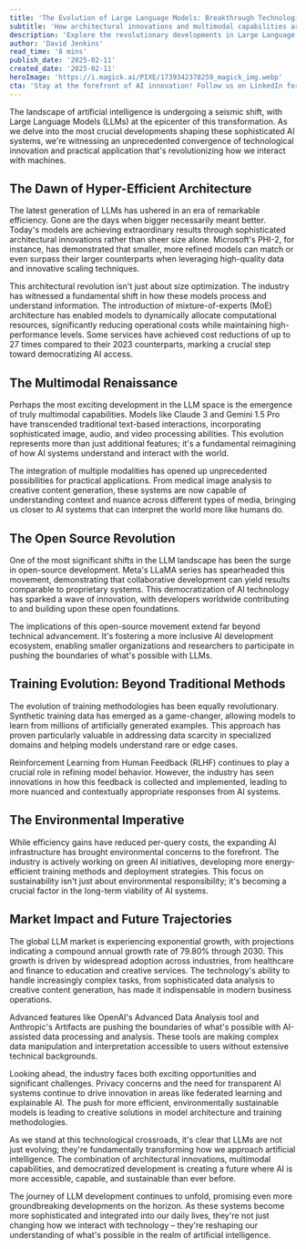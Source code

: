 ```yaml
---
title: 'The Evolution of Large Language Models: Breakthrough Technologies Reshaping AI''s Future'
subtitle: 'How architectural innovations and multimodal capabilities are transforming artificial intelligence'
description: 'Explore the revolutionary developments in Large Language Models (LLMs) as they reshape the AI landscape through architectural innovations, multimodal capabilities, and open-source collaboration. From efficiency breakthroughs to environmental considerations, discover how these advanced AI systems are transforming technology and society.'
author: 'David Jenkins'
read_time: '8 mins'
publish_date: '2025-02-11'
created_date: '2025-02-11'
heroImage: 'https://i.magick.ai/PIXE/1739342378259_magick_img.webp'
cta: 'Stay at the forefront of AI innovation! Follow us on LinkedIn for daily updates on the latest developments in Large Language Models and artificial intelligence.'
---
```


The landscape of artificial intelligence is undergoing a seismic shift, with Large Language Models (LLMs) at the epicenter of this transformation. As we delve into the most crucial developments shaping these sophisticated AI systems, we're witnessing an unprecedented convergence of technological innovation and practical application that's revolutionizing how we interact with machines.

## The Dawn of Hyper-Efficient Architecture

The latest generation of LLMs has ushered in an era of remarkable efficiency. Gone are the days when bigger necessarily meant better. Today's models are achieving extraordinary results through sophisticated architectural innovations rather than sheer size alone. Microsoft's PHI-2, for instance, has demonstrated that smaller, more refined models can match or even surpass their larger counterparts when leveraging high-quality data and innovative scaling techniques.

This architectural revolution isn't just about size optimization. The industry has witnessed a fundamental shift in how these models process and understand information. The introduction of mixture-of-experts (MoE) architecture has enabled models to dynamically allocate computational resources, significantly reducing operational costs while maintaining high-performance levels. Some services have achieved cost reductions of up to 27 times compared to their 2023 counterparts, marking a crucial step toward democratizing AI access.

## The Multimodal Renaissance

Perhaps the most exciting development in the LLM space is the emergence of truly multimodal capabilities. Models like Claude 3 and Gemini 1.5 Pro have transcended traditional text-based interactions, incorporating sophisticated image, audio, and video processing abilities. This evolution represents more than just additional features; it's a fundamental reimagining of how AI systems understand and interact with the world.

The integration of multiple modalities has opened up unprecedented possibilities for practical applications. From medical image analysis to creative content generation, these systems are now capable of understanding context and nuance across different types of media, bringing us closer to AI systems that can interpret the world more like humans do.

## The Open Source Revolution

One of the most significant shifts in the LLM landscape has been the surge in open-source development. Meta's LLaMA series has spearheaded this movement, demonstrating that collaborative development can yield results comparable to proprietary systems. This democratization of AI technology has sparked a wave of innovation, with developers worldwide contributing to and building upon these open foundations.

The implications of this open-source movement extend far beyond technical advancement. It's fostering a more inclusive AI development ecosystem, enabling smaller organizations and researchers to participate in pushing the boundaries of what's possible with LLMs.

## Training Evolution: Beyond Traditional Methods

The evolution of training methodologies has been equally revolutionary. Synthetic training data has emerged as a game-changer, allowing models to learn from millions of artificially generated examples. This approach has proven particularly valuable in addressing data scarcity in specialized domains and helping models understand rare or edge cases.

Reinforcement Learning from Human Feedback (RLHF) continues to play a crucial role in refining model behavior. However, the industry has seen innovations in how this feedback is collected and implemented, leading to more nuanced and contextually appropriate responses from AI systems.

## The Environmental Imperative

While efficiency gains have reduced per-query costs, the expanding AI infrastructure has brought environmental concerns to the forefront. The industry is actively working on green AI initiatives, developing more energy-efficient training methods and deployment strategies. This focus on sustainability isn't just about environmental responsibility; it's becoming a crucial factor in the long-term viability of AI systems.

## Market Impact and Future Trajectories

The global LLM market is experiencing exponential growth, with projections indicating a compound annual growth rate of 79.80% through 2030. This growth is driven by widespread adoption across industries, from healthcare and finance to education and creative services. The technology's ability to handle increasingly complex tasks, from sophisticated data analysis to creative content generation, has made it indispensable in modern business operations.

Advanced features like OpenAI's Advanced Data Analysis tool and Anthropic's Artifacts are pushing the boundaries of what's possible with AI-assisted data processing and analysis. These tools are making complex data manipulation and interpretation accessible to users without extensive technical backgrounds.

Looking ahead, the industry faces both exciting opportunities and significant challenges. Privacy concerns and the need for transparent AI systems continue to drive innovation in areas like federated learning and explainable AI. The push for more efficient, environmentally sustainable models is leading to creative solutions in model architecture and training methodologies.

As we stand at this technological crossroads, it's clear that LLMs are not just evolving; they're fundamentally transforming how we approach artificial intelligence. The combination of architectural innovations, multimodal capabilities, and democratized development is creating a future where AI is more accessible, capable, and sustainable than ever before.

The journey of LLM development continues to unfold, promising even more groundbreaking developments on the horizon. As these systems become more sophisticated and integrated into our daily lives, they're not just changing how we interact with technology – they're reshaping our understanding of what's possible in the realm of artificial intelligence.